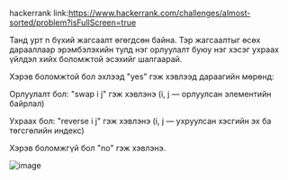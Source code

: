 hackerrank link:https://www.hackerrank.com/challenges/almost-sorted/problem?isFullScreen=true

Танд урт n бүхий жагсаалт өгөгдсөн байна. Тэр жагсаалтыг өсөх дарааллаар эрэмбэлэхийн тулд нэг орлуулалт буюу нэг хэсэг ухраах үйлдэл хийх боломжтой эсэхийг шалгаарай.

Хэрэв боломжтой бол эхлээд "yes" гэж хэвлээд дараагийн мөрөнд:

Орлуулалт бол: "swap i j" гэж хэвлэнэ (i, j — орлуулсан элементийн байрлал)

Ухраах бол: "reverse i j" гэж хэвлэнэ (i, j — ухруулсан хэсгийн эх ба төгсгөлийн индекс)

Хэрэв боломжгүй бол "no" гэж хэвлэнэ.

![image](https://github.com/user-attachments/assets/d3f472a1-9437-4741-93a5-d076d6466c0e)

